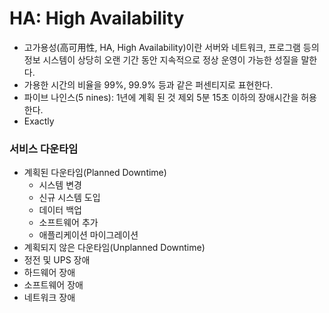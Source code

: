 # HA: High Availability

- 고가용성(高可用性, HA, High Availability)이란 서버와 네트워크, 프로그램 등의 정보 시스템이 상당히 오랜 기간 동안 지속적으로 정상 운영이 가능한 성질을 말한다.
- 가용한 시간의 비율을 99%, 99.9% 등과 같은 퍼센티지로 표현한다.
- 파이브 나인스(5 nines): 1년에 계획 된 것 제외 5분 15초 이하의 장애시간을 허용한다.
- Exactly

### 서비스 다운타임
- 계획된 다운타임(Planned Downtime)
  - 시스템 변경
  - 신규 시스템 도입
  - 데이터 백업
  - 소프트웨어 추가
  - 애플리케이션 마이그레이션
- 계획되지 않은 다운타임(Unplanned Downtime)
 - 정전 및 UPS 장애
 - 하드웨어 장애
 - 소프트웨어 장애
 - 네트워크 장애